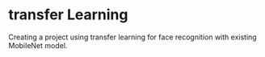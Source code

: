# transfer Learning
Creating a project using transfer learning for face recognition with existing MobileNet model.

